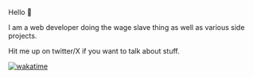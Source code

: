 Hello 👋

I am a web developer doing the wage slave thing as well as various side projects. 

Hit me up on twitter/X if you want to talk about stuff.

[![wakatime](https://wakatime.com/badge/user/f1f1d2d9-8338-469b-95a1-d3933a7c9bb4.svg)](https://wakatime.com/@f1f1d2d9-8338-469b-95a1-d3933a7c9bb4)
